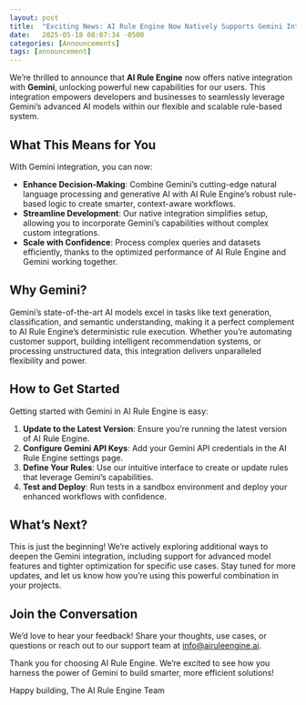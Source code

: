 ```yaml
---
layout: post
title:  "Exciting News: AI Rule Engine Now Natively Supports Gemini Integration!"
date:   2025-05-18 08:07:34 -0500
categories: [Announcements]
tags: [announcement]
---
```


We’re thrilled to announce that **AI Rule Engine** now offers native integration with **Gemini**, unlocking powerful new capabilities for our users. This integration empowers developers and businesses to seamlessly leverage Gemini’s advanced AI models within our flexible and scalable rule-based system.

## What This Means for You

With Gemini integration, you can now:
- **Enhance Decision-Making**: Combine Gemini’s cutting-edge natural language processing and generative AI with AI Rule Engine’s robust rule-based logic to create smarter, context-aware workflows.
- **Streamline Development**: Our native integration simplifies setup, allowing you to incorporate Gemini’s capabilities without complex custom integrations.
- **Scale with Confidence**: Process complex queries and datasets efficiently, thanks to the optimized performance of AI Rule Engine and Gemini working together.

## Why Gemini?

Gemini’s state-of-the-art AI models excel in tasks like text generation, classification, and semantic understanding, making it a perfect complement to AI Rule Engine’s deterministic rule execution. Whether you’re automating customer support, building intelligent recommendation systems, or processing unstructured data, this integration delivers unparalleled flexibility and power.

## How to Get Started

Getting started with Gemini in AI Rule Engine is easy:
1. **Update to the Latest Version**: Ensure you’re running the latest version of AI Rule Engine.
2. **Configure Gemini API Keys**: Add your Gemini API credentials in the AI Rule Engine settings page.
3. **Define Your Rules**: Use our intuitive interface to create or update rules that leverage Gemini’s capabilities.
4. **Test and Deploy**: Run tests in a sandbox environment and deploy your enhanced workflows with confidence.

## What’s Next?

This is just the beginning! We’re actively exploring additional ways to deepen the Gemini integration, including support for advanced model features and tighter optimization for specific use cases. Stay tuned for more updates, and let us know how you’re using this powerful combination in your projects.

## Join the Conversation

We’d love to hear your feedback! Share your thoughts, use cases, or questions or reach out to our support team at info@airuleengine.ai.

Thank you for choosing AI Rule Engine. We’re excited to see how you harness the power of Gemini to build smarter, more efficient solutions!

Happy building,
The AI Rule Engine Team

